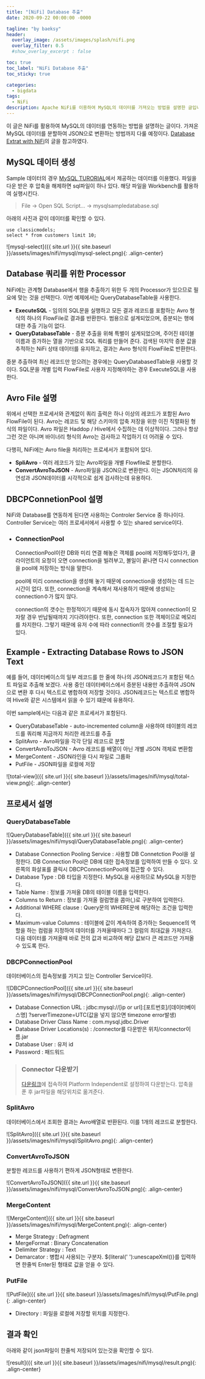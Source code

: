 ```yaml
---
title: "[NiFi] Database 추출"
date: 2020-09-22 00:00:00 -0000

tagline: "by baeksy"
header:
  overlay_image: /assets/images/splash/nifi.png
  overlay_filter: 0.5
  #show_overlay_excerpt : false

toc: true
toc_label: "NiFi Database 추출"
toc_sticky: true

categories: 
  - bigdata
tags: 
  - NiFi
description: Apache NiFi를 이용하여 MySQL의 데이터를 가져오는 방법을 설명한 글입니다.
---
```


이 글은 NiFi를 활용하여 MySQL의 데이터를 연동하는 방법을 설명하는 글이다. 가져온 MySQL 데이터를 분할하여 JSON으로 변환하는 방법까지 다룰 예정이다. [Database Extrat with NiFi](https://www.batchiq.com/database-extract-with-nifi.html)의 글을 참고하였다.

## MySQL 데이터 생성

Sample 데이터의 경우 [MySQL TURORIAL](https://www.mysqltutorial.org/mysql-sample-database.aspx/)에서 제공하는 데이터를 이용했다. 파일을 다운 받은 후 압축을 해제하면 sql파일이 하나 있다. 해당 파일을 Workbench를 활용하여 실행시킨다. 

  > File -> Open SQL Script... -> mysqlsampledatabase.sql

아래의 사진과 같이 데이터를 확인할 수 있다.

  ```shell
  use classicmodels;
  select * from customers limit 10;
  ```
![mysql-select]({{ site.url }}{{ site.baseurl }}/assets/images/nifi/mysql/mysql-select.png){: .align-center}

## Database 쿼리를 위한 Processor

NiFi에는 관계형 Database에서 행을 추출하기 위한 두 개의 Processor가 있으므로 필요에 맞는 것을 선택한다. 이번 예제에서는 QueryDatabaseTable을 사용한다.

- **ExecuteSQL** - 임의의 SQL문을 실행하고 모든 결과 레코드를 포함하는 Avro 형식의 하나의 FlowFile로 결과를 반환한다. 범용으로 설계되었으며, 증분되는 행에 대한 추출 기능이 없다. 
- **QueryDatabaseTable** - 증분 추출을 위해 특별이 설계되었으며, 주어진 테이블 이름과 증가하는 열을 기반으로 SQL 쿼리를 만들어 준다. 검색된 마지막 증분 값을 추적하는 NiFi 상태 데이터를 유지하고, 결과는 Avro 형식의 FlowFile로 반환한다.

증분 추출하여 최신 레코드만 얻으려는 경우에는 QueryDatabasedTable을 사용할 것이다. SQL문을 개별 입력 FlowFile로 사용자 지정해야하는 경우 ExecuteSQL을 사용한다.

## Avro File 설명

위에서 선택한 프로세서와 관계없이 쿼리 출력은 하나 이상의 레코드가 포함된 Avro FlowFile이 된다. Avro는 레코드 및 해당 스키마의 압축 저장을 위한 이진 직렬화된 형식의 파일이다. Avro 파일은 Haddop / Hive에서 수집하는 데 이상적이다. 그러나 항상 그런 것은 아니며 바이너리 형식의 Avro는 검사하고 작업하기 더 어려울 수 있다.

다행히, NiFi에는 Avro file을 처리하는 프로세서가 포함되어 있다.

- **SpliAvro** - 여러 레코드가 있는 Avro파일을 개별 Flowfile로 분할한다.
- **ConvertAvroToJSON** - Avro파일을 JSON으로 변환한다. 이는 JSON처리의 유연성과 JSON데이터를 시각적으로 쉽게 검사하는데 유용하다.
  
## DBCPConnetionPool 설명

NiFi와 Database를 연동하게 된다면 사용하는 Controler Service 중 하나이다. Controller Service는 여러 프로세서에서 사용할 수 있는 shared service이다. 

- ### ConnectionPool
  ConnectionPool이란 DB와 미리 연결 해놓은 객체를 pool에 저정해두었다가, 클라이언트의 요청이 오면 connection을 빌려부고, 볼일이 끝나면 다시 connection을 pool에 저장하는 방식을 말한다.

  pool에 미리 connection을 생성해 놓기 때문에 connection을 생성하는 데 드는 시간이 없다. 또한, connection을 계속해서 재사용하기 때문에 생성되는 connection수가 많지 않다. 
  
  connection의 갯수는 한정적이기 때문에 동시 접속자가 많아져 connection이 모자랄 경우 반납될때까지 기다려야한다. 또한, connection 또한 객체이므로 메모리를 차지한다. 그렇기 때문에 유저 수에 따라 connection의 갯수를 조절할 필요가 있다. 

## Example - Extracting Database Rows to JSON Text

예를 들어, 데이터베이스의 일부 레코드를 한 줄에 하나의 JSON레코드가 포함된 텍스트 파일로 추출해 보겠다. 사용 중인 데이터베이스에서 증분된 내용만 추출하여 JSON으로 변환 후 다시 텍스트로 병합하여 저장할 것이다. JSON레코드는 텍스트로 병합하여 Hive와 같은 시스템에서 읽을 수 있기 떄문에 유용하다.

이번 sample에서는 다음과 같은 프로세서가 포함된다.

- QueryDatabaseTable - auto-incremented column을 사용하여 테이블의 레코드를 쿼리해 지금까지 처리한 레코드를 추출
- SplitAvro - Avro파일을 각각 단일 레코드로 분할
- ConvertAvroToJSON - Avro 레코드를 배열이 아닌 개별 JSON 객체로 변환함
- MergeContent - JSON라인을 다시 파일로 그룹화
- PutFile - JSON파일을 로컬에 저장

![total-view]({{ site.url }}{{ site.baseurl }}/assets/images/nifi/mysql/total-view.png){: .align-center}

## 프로세서 설명

### QueryDatabaseTable

![QueryDatabaseTable]({{ site.url }}{{ site.baseurl }}/assets/images/nifi/mysql/QueryDatabaseTable.png){: .align-center}

- Database Connection Pooling Service : 사용할 DB Connetction Pool을 설정한다. DB Connection Pool은 DB에 대한 접속정보를 입력하여 만들 수 있다. 오른쪽의 화살표를 클릭시 DBCPConnectionPool에 접근할 수 있다.
- Database Type : DB 타입을 지정한다. MySQL을 사용하므로 MySQL을 지정한다.
- Table Name : 정보를 가져올 DB의 테이블 이름을 입력한다.
- Columns to Return : 정보를 가져올 컬럼명을 콤마(,)로 구분하여 입력한다.
- Additional WHERE clause : Query문의 WHERE문에 해당하는 조건을 입력한다.
- Maximum-value Columns : 테이블에 값이 계속하여 증가하는 Sequence의 역할을 하는 컴럼을 지정하여 데이터를 가져올때마다 그 컬럼의 최대값을 가져온다. 다음 데이터를 가져올때 바로 전의 값과 비교하여 해당 값보다 큰 레코드만 가져올 수 있도록 한다.

### DBCPConnectionPool

데이터베이스의 접속정보를 가지고 있는 Controller Service이다.

![DBCPConnectionPool]({{ site.url }}{{ site.baseurl }}/assets/images/nifi/mysql/DBCPConnectionPool.png){: .align-center}

- Database Connection URL : jdbc:mysql://[ip or url]:[포트번호]/[데이터베이스명] ?serverTimezone=UTC(값을 넣지 않으면 timezone error발생)
- Database Driver Class Name : com.mysql.jdbc.Driver
- Database Driver Locations(s) : /connector를 다운받은 위치/connector이름.jar
- Database User : 유저 id
- Password : 패드워드

> ### Connector 다운받기
> [다운링크](https://dev.mysql.com/downloads/connector/j/)에 접속하여 Platform Independent로 설정하여 다운받는다. 압축을 푼 후 jar파일을 해당위치로 옮겨준다.

### SplitAvro

데이터베이스에서 조회한 결과는 Avro배열로 반환된다. 이를 1개의 레코드로 분할한다.

![SplitAvro]({{ site.url }}{{ site.baseurl }}/assets/images/nifi/mysql/SplitAvro.png){: .align-center}

### ConvertAvroToJSON

분할한 레코드를 사용하기 편하게 JSON형태로 변환한다.

![ConvertAvroToJSON]({{ site.url }}{{ site.baseurl }}/assets/images/nifi/mysql/ConvertAvroToJSON.png){: .align-center}

### MergeContent

![MergeContent]({{ site.url }}{{ site.baseurl }}/assets/images/nifi/mysql/MergeContent.png){: .align-center}

- Merge Strategy : Defragment
- MergeFormat : Binary Concatenation
- Delimiter Strategy : Text
- Demarcator : 병합시 사용되는 구분자. ${literal('&#10;'):unescapeXml()}를 입력하면 한줄씩 Enter된 형태로 값을 얻을 수 있다.

### PutFile

![PutFile]({{ site.url }}{{ site.baseurl }}/assets/images/nifi/mysql/PutFile.png){: .align-center}

- Directory : 파일을 로컬에 저장할 위치를 지정한다.

## 결과 확인

아래와 같이 json파일이 한줄씩 저장되어 있는것을 확인할 수 있다.

![result]({{ site.url }}{{ site.baseurl }}/assets/images/nifi/mysql/result.png){: .align-center}
